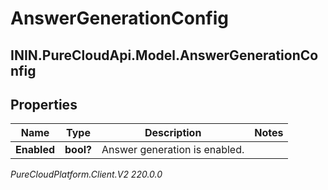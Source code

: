 # AnswerGenerationConfig

## ININ.PureCloudApi.Model.AnswerGenerationConfig

## Properties

|Name | Type | Description | Notes|
|------------ | ------------- | ------------- | -------------|
| **Enabled** | **bool?** | Answer generation is enabled. | |



_PureCloudPlatform.Client.V2 220.0.0_
